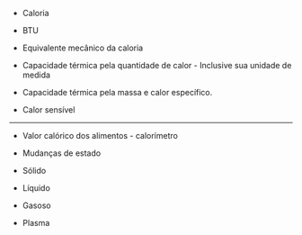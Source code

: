 - Caloria 

 - BTU

- Equivalente mecânico da caloria

- Capacidade térmica pela quantidade de calor - Inclusive sua unidade de medida 

- Capacidade térmica pela massa e calor específico. 

-  Calor sensível

---

-  Valor calórico dos alimentos - calorímetro

- Mudanças de estado

- Sólido

 - Líquido

- Gasoso

- Plasma